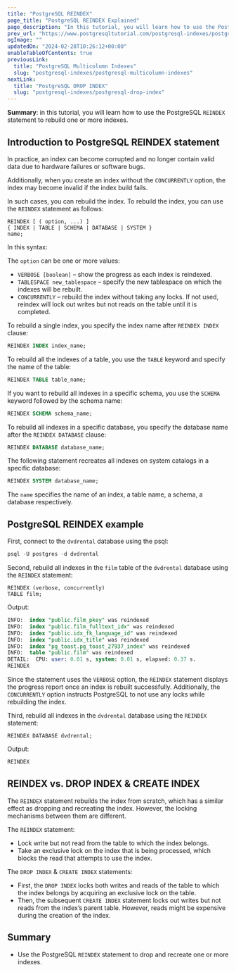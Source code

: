 ```yaml
---
title: "PostgreSQL REINDEX"
page_title: "PostgreSQL REINDEX Explained"
page_description: "In this tutorial, you will learn how to use the PostgreSQL REINDEX statement to rebuild one or more indices."
prev_url: "https://www.postgresqltutorial.com/postgresql-indexes/postgresql-reindex/"
ogImage: ""
updatedOn: "2024-02-28T10:26:12+00:00"
enableTableOfContents: true
previousLink: 
  title: "PostgreSQL Multicolumn Indexes"
  slug: "postgresql-indexes/postgresql-multicolumn-indexes"
nextLink: 
  title: "PostgreSQL DROP INDEX"
  slug: "postgresql-indexes/postgresql-drop-index"
---
```





**Summary**: in this tutorial, you will learn how to use the PostgreSQL `REINDEX` statement to rebuild one or more indexes.


## Introduction to PostgreSQL REINDEX statement

In practice, an index can become corrupted and no longer contain valid data due to hardware failures or software bugs.

Additionally, when you create an index without the `CONCURRENTLY` option, the index may become invalid if the index build fails.

In such cases, you can rebuild the index. To rebuild the index, you can use the `REINDEX` statement as follows:


```plaintextsql
REINDEX [ ( option, ...) ] 
{ INDEX | TABLE | SCHEMA | DATABASE | SYSTEM }
name;
```
In this syntax:

The `option` can be one or more values:

* `VERBOSE [boolean]` – show the progress as each index is reindexed.
* `TABLESPACE new_tablespace` – specify the new tablespace on which the indexes will be rebuilt.
* `CONCURRENTLY` – rebuild the index without taking any locks. If not used, reindex will lock out writes but not reads on the table until it is completed.

To rebuild a single index, you specify the index name after `REINDEX INDEX` clause:


```sql
REINDEX INDEX index_name;
```
To rebuild all the indexes of a table, you use the `TABLE` keyword and specify the name of the table:


```sql
REINDEX TABLE table_name;
```
If you want to rebuild all indexes in a specific schema, you use the `SCHEMA` keyword followed by the schema name:


```sql
REINDEX SCHEMA schema_name;
```
To rebuild all indexes in a specific database, you specify the database name after the `REINDEX DATABASE` clause:


```sql
REINDEX DATABASE database_name;
```
The following statement recreates all indexes on system catalogs in a specific database:


```sql
REINDEX SYSTEM database_name;
```
The `name` specifies the name of an index, a table name, a schema, a database respectively.


## PostgreSQL REINDEX example

First, connect to the `dvdrental` database using the psql:


```sql
psql -U postgres -d dvdrental
```
Second, rebuild all indexes in the `film` table of the `dvdrental` database using the `REINDEX` statement:


```plaintext
REINDEX (verbose, concurrently)
TABLE film;
```
Output:


```sql
INFO:  index "public.film_pkey" was reindexed
INFO:  index "public.film_fulltext_idx" was reindexed
INFO:  index "public.idx_fk_language_id" was reindexed
INFO:  index "public.idx_title" was reindexed
INFO:  index "pg_toast.pg_toast_27937_index" was reindexed
INFO:  table "public.film" was reindexed
DETAIL:  CPU: user: 0.01 s, system: 0.01 s, elapsed: 0.37 s.
REINDEX
```
Since the statement uses the `VERBOSE` option, the `REINDEX` statement displays the progress report once an index is rebuilt successfully. Additionally, the `CONCURRENTLY` option instructs PostgreSQL to not use any locks while rebuilding the index.

Third, rebuild all indexes in the `dvdrental` database using the `REINDEX` statement:


```
REINDEX DATABASE dvdrental;
```
Output:


```sql
REINDEX
```

## REINDEX vs. DROP INDEX \& CREATE INDEX

The `REINDEX` statement rebuilds the index from scratch, which has a similar effect as dropping and recreating the index. However, the locking mechanisms between them are different.

The `REINDEX` statement:

* Lock write but not read from the table to which the index belongs.
* Take an exclusive lock on the index that is being processed, which blocks the read that attempts to use the index.

The `DROP INDEX` \& `CREATE INDEX` statements:

* First, the `DROP INDEX` locks both writes and reads of the table to which the index belongs by acquiring an exclusive lock on the table.
* Then, the subsequent `CREATE INDEX` statement locks out writes but not reads from the index’s parent table. However, reads might be expensive during the creation of the index.


## Summary

* Use the PostgreSQL `REINDEX` statement to drop and recreate one or more indexes.

